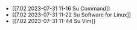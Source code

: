 - [[7.02 2023-07-31 11-16 Su Command]]
- [[7.02 2023-07-31 11-22 Su Software for Linux]]
- [[7.02 2023-07-31 11-44 Su Vim]]